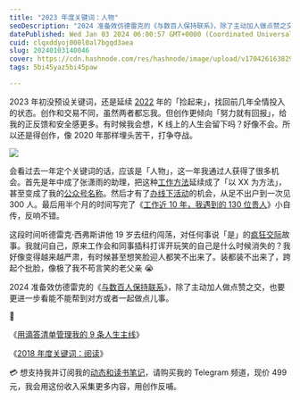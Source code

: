 ```yaml
---
title: "2023 年度关键词：人物"
seoDescription: "2024 准备效仿德雷克的《与数百人保持联系》，除了主动加人做点赞之交，也要更进一步看能不能帮到对方或者一起做点儿事。"
datePublished: Wed Jan 03 2024 06:00:57 GMT+0000 (Coordinated Universal Time)
cuid: clqxddyoj000l0al7bgqd3aea
slug: 20240103140046
cover: https://cdn.hashnode.com/res/hashnode/image/upload/v1704261638298/70a54683-4a59-4fb1-aa90-4c053347fffc.jpeg
tags: 5bi45yaz5bi45paw

---
```


2023 年初没预设关键词，还是延续 [2022](https://mp.weixin.qq.com/s?__biz=MzI3MzU5MDA1OQ==&mid=2247487560&idx=1&sn=c939c4ef1d275c4ea0bd75494ac7efa3&chksm=eb21a20cdc562b1aec9c47a59b2049c3f1252be60170d68cbfe6d54fffb8b9743fa1e93793d6#) 年的「捡起来」，找回前几年全情投入的状态。创作和交易不同，虽然两者都忘我。但创作更倾向「努力就有回报」，给我的正反馈和安全感更多。有时候我会想，K 线上的人生会留下吗？好像不会。所以还是得创作，像 2020 年那样埋头苦干，打争夺战。

![](url)

会看过去一年定个关键词的话，应该是「人物」，这一年我通过人获得了很多机会。首先是年中成了张潇雨的助理，把这种[工作方法](https://mp.weixin.qq.com/s?__biz=MzI3MzU5MDA1OQ==&mid=2247488357&idx=1&sn=f8287b51b336d22b5d08f6213cbd722c&chksm=eb21a121dc562837d8998371454b227a9fac85e2a33cf26f145e904541d4c196b7ae5afb3213#rd)延续成了「以 XX 为方法」，甚至变成了我的[公众号名称](https://mp.weixin.qq.com/s?__biz=MzI3MzU5MDA1OQ==&mid=2247488415&idx=1&sn=ac737d966f3c3233226fae1b7f247640&chksm=eb21a1dbdc5628cd7f7ae268465b9aa7cdb1b9566e3057aa1b855c2bf13021e746bef3e34d6c#rd)。然后才有了[办线下活动](https://mp.weixin.qq.com/s?__biz=MzI3MzU5MDA1OQ==&mid=2247487776&idx=1&sn=7bf047e0f57592036329e86052279542&chksm=eb21a364dc562a723d8c6dd0e641a99faa94765ad975080e973e0e7b9689ba4da3f9ee23695d#rd)的机会，从足不出户到一次见 300 人。最后用半个月的时间写完了《[工作近 10 年，我遇到的 130 位贵人](https://mp.weixin.qq.com/s?__biz=MzI3MzU5MDA1OQ==&mid=2247487816&idx=1&sn=dd5f3286fa6f96a23017577cb87d25c6&chksm=eb21a30cdc562a1a88789c777dfbc9f742b016761c255d8311cdfb1ce4fc11aec1356983c265&scene=21#)》小自传，反响不错。

这段时间听德雷克·西弗斯讲他 19 岁去纽约闯荡，对任何事说「是」的[疯狂交际](https://readit.site/a/ilbat)故事。我就问自己，原来工作会和同事插科打诨开玩笑的自己是什么时候消失的？我好像变得越来越严肃，有时候甚至想笑脸迎人都笑不出来了。装都装不出来了，跨起个批脸，像极了我不苟言笑的老父亲 😭

2024 准备效仿德雷克的《[与数百人保持联系](https://readit.site/a/mIBnv)》，除了主动加人做点赞之交，也要更进一步看能不能帮到对方或者一起做点儿事。

🔗

《[用滴答清单管理我的 9 条人生主线](https://mp.weixin.qq.com/s?__biz=MzI3MzU5MDA1OQ==&mid=2247488324&idx=1&sn=871a3cc8a6f0df70278325d8e5974359&chksm=eb21a100dc56281671841d5f1166673c8e09d8a3cea0c679f78421825401e5f4cada3e4b28a8#)》

《[2018 年度关键词：阅读](https://mp.weixin.qq.com/s?__biz=MzI3MzU5MDA1OQ==&mid=2247484489&idx=1&sn=0e0a5769cb48b9d88be47859b1704ab8&chksm=eb21b60ddc563f1b1b4ef0fe1953c36caaf8d18f685e78a1adc923cc6cd844fbe8c8d8ed4faf#)》

💳 想支持我并订阅我的[动态和读书笔记](https://mp.weixin.qq.com/s/A_yK10ktL8Nl7RzsnGwzEg)，请购买我的 Telegram 频道，现价 499 元，我会用这份收入采集更多内容，用创作反哺。